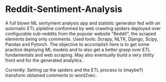 # Reddit-Sentiment-Analysis
A full blown ML sentyment analysis  app and statistic generator fed with an automatic ETL pipleline conformed by web crawling spiders deployed over configurable sub-reddits from the popular website "Reddit", the scraped elements being only comments. Used tools: Scrapy, NLTK, Django, Scipy, Pandas and Pytorch. The objective to accomplish here is to get some practice deploying ML models and to also get a better grasp over ETL fundamentals and web scraping. May also eventually build a very shitty front end for the generated analytics.

Currently: Setting up the spiders and the ETL process to (maybe?) transform obtained comments to word2vec.
